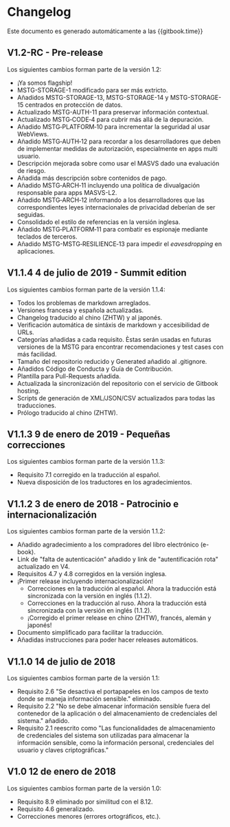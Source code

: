 # Changelog

Este documento es generado automáticamente a las {{gitbook.time}}

## V1.2-RC - Pre-release

Los siguientes cambios forman parte de la versión 1.2:

- ¡Ya somos flagship!
- MSTG-STORAGE-1 modificado para ser más extricto.
- Añadidos MSTG-STORAGE-13, MSTG-STORAGE-14 y MSTG-STORAGE-15 centrados en protección de datos.
- Actualizado MSTG-AUTH-11 para preservar información contextual.
- Actualizado MSTG‑CODE‑4 para cubrir más allá de la depuración.
- Añadido MSTG‑PLATFORM‑10 para incrementar la seguridad al usar WebViews.
- Añadido MSTG‑AUTH‑12 para recordar a los desarrolladores que deben de implementar medidas de autorización, especialmente en apps multi usuario.
- Descripción mejorada sobre como usar el MASVS dado una evaluación de riesgo.
- Añadida más descripción sobre contenidos de pago.
- Añadido MSTG‑ARCH‑11 incluyendo una política de divualgación responsable para apps MASVS-L2.
- Añadido MSTG‑ARCH‑12 informando a los desarrolladores que las correspondientes leyes internacionales de privacidad deberían de ser seguidas.
- Consolidado el estilo de referencias en la versión inglesa.
- Añadido MSTG‑PLATFORM‑11 para combatir es espionaje mediante teclados de terceros.
- Añadido MSTG-MSTG‑RESILIENCE‑13 para impedir el _eavesdropping_ en aplicaciones.

## V1.1.4 4 de julio de 2019 - Summit edition

Los siguientes cambios forman parte de la versión 1.1.4:

- Todos los problemas de markdown arreglados.
- Versiones francesa y española actualizadas.
- Changelog traducido al chino (ZHTW) y al japonés.
- Verificación automática de sintáxis de markdown y accesibilidad de URLs.
- Categorías añadidas a cada requisito. Èstas serán usadas en futuras versiones de la MSTG para encontrar recomendaciones y test cases con más facilidad.
- Tamaño del repositorio reducido y Generated añadido al .gitignore.
- Añadidos Código de Conducta y Guía de Contribución.
- Plantilla para Pull-Requests añadida.
- Actualizada la sincronización del repositorio con el servicio de Gitbook hosting.
- Scripts de generación de XML/JSON/CSV actualizados para todas las traducciones.
- Prólogo traducido al chino (ZHTW).

## V1.1.3 9 de enero de 2019 - Pequeñas correcciones

Los siguientes cambios forman parte de la versión 1.1.3:

- Requisito 7.1 corregido en la traducción al español.
- Nueva disposición de los traductores en los agradecimientos.

## V1.1.2 3 de enero de 2018 - Patrocinio e internacionalización

Los siguientes cambios forman parte de la versión 1.1.2:

- Añadido agradecimiento a los compradores del libro electrónico (e-book).
- Link de "falta de autenticación" añadido y link de "autentificación rota" actualizado en V4.
- Requisitos 4.7 y 4.8 corregidos en la versión inglesa.
- ¡Primer release incluyendo internacionalización!
  - Correcciones en la traducción al español. Ahora la traducción está sincronizada con la versión en inglés (1.1.2).
  - Correcciones en la traducción al ruso. Ahora la traducción está sincronizada con la versión en inglés (1.1.2).
  - ¡Corregido el primer release en chino (ZHTW), francés, alemán y japonés!
- Documento simplificado para facilitar la traducción.
- Añadidas instrucciones para poder hacer releases automáticos.

## V1.1.0 14 de julio de 2018

Los siguientes cambios forman parte de la versión 1.1:

- Requisito 2.6 "Se desactiva el portapapeles en los campos de texto donde se maneja información sensible." eliminado.
- Requisito 2.2 "No se debe almacenar información sensible fuera del contenedor de la aplicación o del almacenamiento de credenciales del sistema." añadido.
- Requisito 2.1 reescrito como "Las funcionalidades de almacenamiento de credenciales del sistema son utilizadas para almacenar la información sensible, como la información personal, credenciales del usuario y claves criptográficas."

## V1.0 12 de enero de 2018

Los siguientes cambios forman parte de la versión 1.0:

- Requisito 8.9 eliminado por similitud con el 8.12.
- Requisito 4.6 generalizado.
- Correcciones menores (errores ortográficos, etc.).
